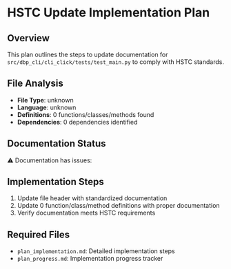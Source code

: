 # HSTC Update Implementation Plan

## Overview

This plan outlines the steps to update documentation for `src/dbp_cli/cli_click/tests/test_main.py` to comply with HSTC standards.

## File Analysis

- **File Type**: unknown
- **Language**: unknown
- **Definitions**: 0 functions/classes/methods found
- **Dependencies**: 0 dependencies identified

## Documentation Status

⚠️ Documentation has issues:



## Implementation Steps

1. Update file header with standardized documentation
2. Update 0 function/class/method definitions with proper documentation
3. Verify documentation meets HSTC requirements

## Required Files

- `plan_implementation.md`: Detailed implementation steps
- `plan_progress.md`: Implementation progress tracker
